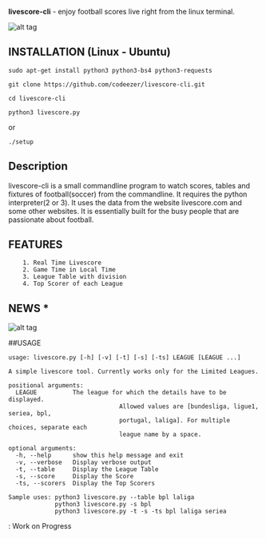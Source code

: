 <b>livescore-cli</b> - enjoy football scores live right from the linux terminal.

![alt tag](https://raw.githubusercontent.com/codeezer/livescore-cli/master/graphics/score.jpg)

    

## INSTALLATION (Linux - Ubuntu)


    sudo apt-get install python3 python3-bs4 python3-requests 
  
    git clone https://github.com/codeezer/livescore-cli.git
  
    cd livescore-cli
  
    python3 livescore.py


or

    ./setup

## Description

livescore-cli is a small commandline program to watch scores, tables and fixtures of football(soccer) from the commandline. It requires the python interpreter(2 or 3). It uses the data from the website livescore.com and some other websites. It is essentially built for the busy people that are passionate about football.

## FEATURES

        1. Real Time Livescore
        2. Game Time in Local Time 
        3. League Table with division
        4. Top Scorer of each League

## NEWS *

![alt tag](http://i.imgur.com/MiJGnk3.jpg)


##USAGE

    usage: livescore.py [-h] [-v] [-t] [-s] [-ts] LEAGUE [LEAGUE ...]
    
    A simple livescore tool. Currently works only for the Limited Leagues.
    
    positional arguments:
      LEAGUE          The league for which the details have to be displayed.
                                   Allowed values are [bundesliga, ligue1, seriea, bpl,
                                   portugal, laliga]. For multiple choices, separate each
                                   league name by a space.

    optional arguments:
      -h, --help      show this help message and exit
      -v, --verbose   Display verbose output
      -t, --table     Display the League Table
      -s, --score     Display the Score
      -ts, --scorers  Display the Top Scorers
    
    Sample uses: python3 livescore.py --table bpl laliga
                 python3 livescore.py -s bpl
                 python3 livescore.py -t -s -ts bpl laliga seriea







: Work on Progress 
